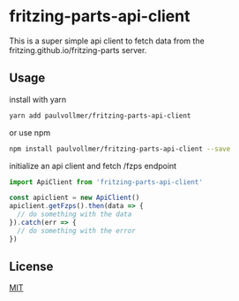 # fritzing-parts-api-client

This is a super simple api client to fetch data from the fritzing.github.io/fritzing-parts server.

## Usage

install with yarn
```sh
yarn add paulvollmer/fritzing-parts-api-client
```

or use npm
```sh
npm install paulvollmer/fritzing-parts-api-client --save
```

initialize an api client and fetch /fzps endpoint
```javascript
import ApiClient from 'fritzing-parts-api-client'

const apiclient = new ApiClient()
apiclient.getFzps().then(data => {
  // do something with the data
}).catch(err => {
  // do something with the error
})
```

## License
[MIT](LICENSE)
